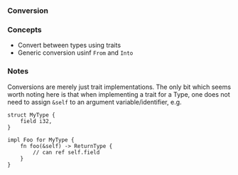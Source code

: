 ### Conversion

### Concepts
- Convert between types using traits
- Generic conversion usinf `From` and `Into`

### Notes
Conversions are merely just trait implementations. The only bit which seems
worth noting here is that when implementing a trait for a Type, one does not
need to assign `&self` to an argument variable/identifier, e.g.
```
struct MyType {
    field i32,
}

impl Foo for MyType {
    fn foo(&self) -> ReturnType {
        // can ref self.field
    }
}
```
